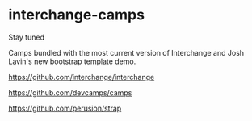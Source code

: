 interchange-camps
=================
Stay tuned

Camps bundled with the most current version of Interchange and Josh Lavin's new bootstrap template demo.

https://github.com/interchange/interchange

https://github.com/devcamps/camps

https://github.com/perusion/strap

